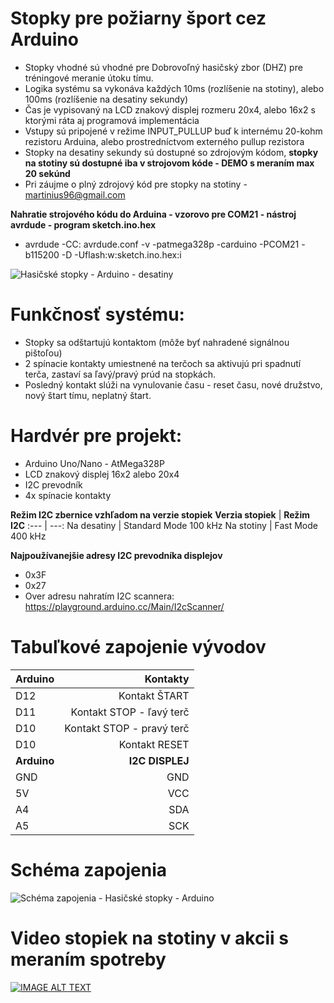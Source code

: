# Stopky pre požiarny šport cez Arduino
* Stopky vhodné sú vhodné pre Dobrovoľný hasičský zbor (DHZ) pre tréningové meranie útoku tímu.
* Logika systému sa vykonáva každých 10ms (rozlíšenie na stotiny), alebo 100ms (rozlíšenie na desatiny sekundy)
* Čas je vypisovaný na LCD znakový displej rozmeru 20x4, alebo 16x2 s ktorými ráta aj programová implementácia
* Vstupy sú pripojené v režime INPUT_PULLUP buď k internému 20-kohm rezistoru Arduina, alebo prostredníctvom externého pullup rezistora
* Stopky na desatiny sekundy sú dostupné so zdrojovým kódom, **stopky na stotiny sú dostupné iba v strojovom kóde - DEMO s meraním max 20 sekúnd**
* Pri záujme o plný zdrojový kód pre stopky na stotiny - martinius96@gmail.com

**Nahratie strojového kódu do Arduina - vzorovo pre COM21 - nástroj avrdude - program sketch.ino.hex**
* avrdude -CC: avrdude.conf -v -patmega328p -carduino -PCOM21 -b115200 -D -Uflash:w:sketch.ino.hex:i

![Hasičské stopky - Arduino - desatiny](https://i.imgur.com/Ciz66ft.jpg)
# Funkčnosť systému:
* Stopky sa odštartujú kontaktom (môže byť nahradené signálnou pištoľou)
* 2 spínacie kontakty umiestnené na terčoch sa aktivujú pri spadnutí terča, zastaví sa ľavý/pravý prúd na stopkách.
* Posledný kontakt slúži na vynulovanie času - reset času, nové družstvo, nový štart tímu, neplatný štart.

# Hardvér pre projekt:
* Arduino Uno/Nano - AtMega328P
* LCD znakový displej 16x2 alebo 20x4
* I2C prevodník
* 4x spínacie kontakty

**Režim I2C zbernice vzhľadom na verzie stopiek**
**Verzia stopiek** | **Režim I2C**
:---       |      ---:
Na desatiny | Standard Mode 100 kHz
Na stotiny | Fast Mode 400 kHz

**Najpoužívanejšie adresy I2C prevodníka displejov**
* 0x3F
* 0x27
* Over adresu nahratím I2C scannera: https://playground.arduino.cc/Main/I2cScanner/

# Tabuľkové zapojenie vývodov
**Arduino** | **Kontakty**
:---       |      ---:
D12 | Kontakt ŠTART
D11 | Kontakt STOP - ľavý terč
D10 | Kontakt STOP - pravý terč
D10 | Kontakt RESET
**Arduino** | **I2C DISPLEJ**
GND | GND
5V | VCC
A4 | SDA
A5 | SCK
# Schéma zapojenia
![Schéma zapojenia - Hasičské stopky - Arduino](https://i.imgur.com/GbU5zPK.png)
# Video stopiek na stotiny v akcii s meraním spotreby
[![IMAGE ALT TEXT](http://img.youtube.com/vi/E_z6doJvXng/0.jpg)](https://www.youtube.com/watch?v=E_z6doJvXng "Hasičské stopky - Arduino - spotreba - funkčnosť")
